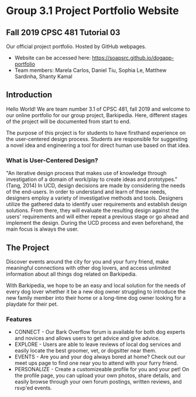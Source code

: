 # Group 3.1 Project Portfolio Website
## Fall 2019 CPSC 481 Tutorial 03

Our official project portfolio. Hosted by GitHub webpages.

- Website can be accessed here: https://soapsrc.github.io/dogapp-portfolio
- Team members: Marela Carlos, Daniel Tiu, Sophia Le, Matthew Sardinha, Shanty Kamal 

## Introduction

Hello World! We are team number 3.1 of CPSC 481, fall 2019 and welcome to our online portfolio for our group project, Barkipedia. Here, different stages of the project will be documented from start to end.

The purpose of this project is for students to have firsthand experience on the user-centered design process. Students are responsible for suggesting a novel idea and engineering a tool for direct human use based on that idea.

### What is User-Centered Design?

"An iterative design process that makes use of knowledge through investigation of a domain of work/play to create ideas and prototypes." (Tang, 2014)
In UCD, design decisions are made by considering the needs of the end-users. In order to understand and learn of these needs, designers employ a variety of investigative methods and tools. Designers utilize the gathered data to identify user requirements and establish design solutions. From there, they will evaluate the resulting design against the users' requirements and will either repeat a previous stage or go ahead and implement the design. During the UCD process and even beforehand, the main focus is always the user.

## The Project

Discover events around the city for you and your furry friend, make meaningful connections with other dog lovers, and access unlimited information about all things dog related on Barkipedia.

With Barkipedia, we hope to be an easy and local solution for the needs of every dog lover whether it be a new dog owner struggling to introduce the new family member into their home or a long-time dog owner looking for a playdate for their pet.

### Features
* CONNECT - Our Bark Overflow forum is available for both dog experts and novices and allows users to get advice and give advice.
* EXPLORE - Users are able to leave reviews of local dog services and easily locate the best groomer, vet, or dogsitter near them.
* EVENTS - Are you and your dog always bored at home? Check out our meet ups page to find one near you to attend with your furry friend.
* PERSONALIZE - Create a customizeable profile for you and your pet! On the profile page, you can upload your own photos, share details, and easily browse through your own forum postings, written reviews, and  rsvp'ed events.
